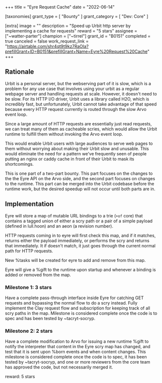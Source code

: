 +++
title = "Eyre Request Cache"
date = "2022-06-14"

[taxonomies]
grant_type = [ "Bounty" ]
grant_category = [ "Dev: Core" ]

[extra]
image = ""
description = "Speed up Urbit http server by implementing a cache for requests"
reward = "5 stars"
assignee = ["~watter-parter"]
champion = ["~tirrel"]
grant_id = "B0151"
completed = true
canceled = false
work_request_link = "https://airtable.com/shr4qt9t9kz7RaOIa?prefillGrant+ID=B0151&prefillGrant+Name=Eyre%20Request%20Cache"
+++


## Rationale

Urbit is a personal server, but the webserving part of it is slow, which is a
problem for any use case that involves using your urbit as a regular webpage
server and handling requests at scale. However, it doesn't need to be slow. For
its HTTP I/O driver, Urbit uses a library called H2O, which is incredibly fast,
but unfortunately, Urbit cannot take advantage of that speed because every HTTP
request currently is routed through the slow Arvo event loop.

Since a large amount of HTTP requests are essentially just read requests, we can
treat many of them as cacheable scries, which would allow the Urbit runtime to
fulfill them without invoking the Arvo event loop.

This would enable Urbit users with large audiences to serve web pages to them
without worrying about making their Urbit slow and unusable. This would
eliminate the need for a pattern we've frequently seen of people putting an
nginx or caddy cache in front of their Urbit to mask its shortcomings.

This is one part of a two-part bounty. This part focuses on the changes to the
the Eyre API on the Arvo side, and the second part focuses on changes to the
runtime. This part can be merged into the Urbit codebase before the runtime
work, but the desired speedup will not occur until both parts are in.

## Implementation

Eyre will store a map of mutable URL bindings to a trie (`+of` core) that contains a tagged union of either a scry path or a pair of a simple payload (defined in lull.hoon) and an aeon (a revision number).

HTTP requests coming in to eyre will first check this map, and if it matches, returns either the payload immediately, or performs the scry and returns that immediately. It if doesn't match, it just goes through the current normal path for HTTP requests.

New %tasks will be created for eyre to add and remove from this map.

Eyre will give a %gift to the runtime upon startup and whenever a binding is added or removed from the map.

### Milestone 1: 3 stars

Have a complete pass-through interface inside Eyre for catching GET requests and
bypassing the normal flow to do a scry instead. Fully implement the Clay request
flow and subscription for keeping track of all scry paths in the map. Milestone
is considered complete once the code is to spec and has been tested by
~tacryt-socryp.

### Milestone 2: 2 stars

Have a complete modification to Arvo for issuing a new runtime %gift to notify
the interpreter that content in the Eyre scry map has changed, and test  that it
is sent upon %born events and when content changes. This milestone is considered
complete once the code is to spec, it has been tested by ~tacryt-socryp, and one
or more reviewers from the core team has approved the code, but not necessarily
merged it.

reward: 5 stars

